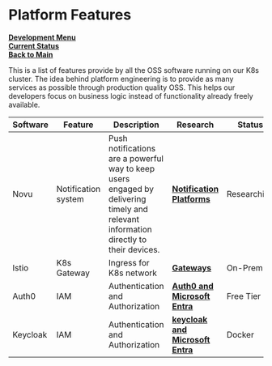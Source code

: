# Platform Features

**[Development Menu](./menu.md)**\
**[Current Status](../status/weekly/current_status.md)**\
**[Back to Main](../../README.md)**

This is a list of features provide by all the OSS software running on our K8s cluster.  The idea behind platform engineering is to provide as many services as possible through production quality OSS.  This helps our developers focus on business logic instead of functionality already freely available.

| Software | Feature             | Description                                                                                                                          | Research                                                                       | Status      |
|----------|---------------------|--------------------------------------------------------------------------------------------------------------------------------------|--------------------------------------------------------------------------------|-------------|
| Novu     | Notification system | Push notifications are a powerful way to keep users engaged by delivering timely and relevant information directly to their devices. | **[Notification Platforms](../../research/topics/notification_platforms.md)**  | Researching |
| Istio    | K8s Gateway         | Ingress for K8s network                                                                                                              | **[Gateways](../../research/topics/k8s_gateways.md)**                          | On-Prem     |
| Auth0    | IAM                 | Authentication and Authorization                                                                                                     | **[Auth0 and Microsoft Entra](https://auth0.com/blog/why-auth0-by-okta/)**     | Free Tier   |
| Keycloak | IAM                 | Authentication and Authorization                                                                                                     | **[keycloak and Microsoft Entra](../../../research/a_l/keycloak/keycloak.md)** | Docker      |
